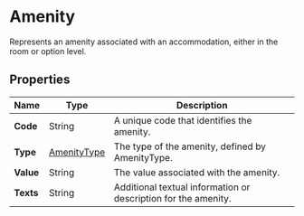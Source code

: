 # Amenity

Represents an amenity associated with an accommodation, either in the room or option level.

## Properties

| Name | Type | Description |
|------|------|-------------|
| **Code** | String | A unique code that identifies the amenity. |
| **Type** | [AmenityType](/docs/apis/for-sellers/connectors-pull-developers-api/API_Reference/amenitytype) | The type of the amenity, defined by AmenityType. |
| **Value** | String | The value associated with the amenity. |
| **Texts** | String | Additional textual information or description for the amenity. |
